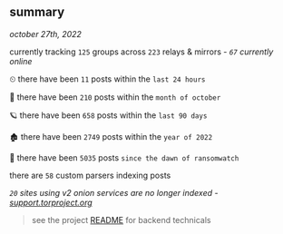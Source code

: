 
## summary
_october 27th, 2022_

currently tracking `125` groups across `223` relays & mirrors - _`67` currently online_

⏲ there have been `11` posts within the `last 24 hours`

🦈 there have been `210` posts within the `month of october`

🪐 there have been `658` posts within the `last 90 days`

🏚 there have been `2749` posts within the `year of 2022`

🦕 there have been `5035` posts `since the dawn of ransomwatch`

there are `58` custom parsers indexing posts

_`20` sites using v2 onion services are no longer indexed - [support.torproject.org](https://support.torproject.org/onionservices/v2-deprecation/)_

> see the project [README](https://github.com/joshhighet/ransomwatch#ransomwatch--) for backend technicals
